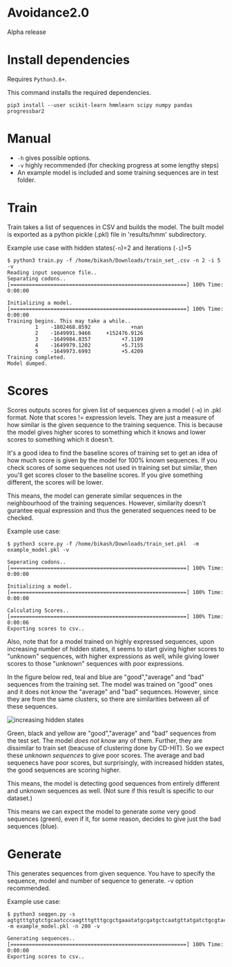 # Avoidance2.0
Alpha release 



# Install dependencies 
Requires `Python3.6+`.

This command installs the required dependencies.

`pip3 install --user scikit-learn hmmlearn scipy numpy pandas progressbar2`


# Manual
  - `-h` gives possible options.
  - `-v` highly recommended (for checking progress at some lengthy steps)
  - An example model is included and some training sequences are in test folder.


# Train
Train takes a list of sequences in CSV and builds the model. The built model is 
exported as a python pickle (.pkl) file in 'results/hmm' subdirectory.

Example use case with hidden states(`-n`)=2 and iterations (`-i`)=5

```console
$ python3 train.py -f /home/bikash/Downloads/train_set_.csv -n 2 -i 5 -v
Reading input sequence file..
Separating codons..
[=========================================================] 100% Time:  0:00:00

Initializing a model.
[=========================================================] 100% Time:  0:00:00
Training begins. This may take a while..
         1    -1802468.8592             +nan
         2    -1649991.9466     +152476.9126
         3    -1649984.8357          +7.1109
         4    -1649979.1202          +5.7155
         5    -1649973.6993          +5.4209
Training completed.
Model dumped.
```

# Scores
Scores outputs scores for given list of sequences given a model (`-m`) in .pkl
format. Note that scores != expression levels. They are just a measure of how 
similar is the given sequence to the training sequence. This is because the
model gives higher scores to something which it knows and lower scores to
something which it doesn't. 

It's a good idea to find the baseline scores of training set to get an idea
of how much score is given by the model for 100% known sequences. If you check
scores of some sequences not used in training set but similar, then you'll get
scores closer to the baseline scores. If you give something different, the 
scores will be lower.

This means, the model can generate similar sequences in the neighbourhood of the
training sequences. However, similarity doesn't gurantee equal
expression and thus the generated sequences need to be checked. 


Example use case:
```console
$ python3 score.py -f /home/bikash/Downloads/train_set.pkl  -m example_model.pkl -v

Seperating codons..
[=========================================================] 100% Time:  0:00:00

Initializing a model.
[=========================================================] 100% Time:  0:00:00

Calculating Scores..
[=========================================================] 100% Time:  0:00:06
Exporting scores to csv..
```

Also, note that for a model trained on highly expressed sequences,
upon increasing number of hidden states, it seems to start giving higher scores 
to "unknown" sequences, with higher expressions as well, while giving lower 
scores to those "unknown" sequences with poor  expressions.

In the figure below red, teal and blue are "good","average" and "bad" sequences
from the training set. The model was trained on "good" ones and it does not _know_ 
the "average" and "bad" sequences. However, since they are from the same clusters, so 
there are similarities between all of these sequences.

![increasing hidden states](https://imgoat.com/uploads/8af86134b6/175627.png)

Green, black and yellow  are "good","average" and "bad" sequences from the test set.
The model _does_ _not_ _know_ any of them. Further, they are dissimilar to train
set (beacuse of clustering done by CD-HIT). So we expect these _unknown_ _sequences_
to give poor scores. The average and bad sequenecs have poor scores, but 
surprisingly, with increased hidden states, the good sequences are scoring higher. 

This means, the model is detecting good sequences from entirely different and 
unknown sequences as well. (Not sure if this result is specific to our dataset.)

This means we can expect the model to generate *some* very good sequences (green),
even if it, for some reason, decides to give just the bad sequences (blue). 


# Generate
This generates sequences from given sequence. You have to specify the sequence,
model and number of sequence to generate. -v option recommended.


Example use case:
```console
$ python3 seqgen.py -s 
agtgtttgtgtctgcaatcccaagtttgtttgcgctgaaatatgcgatgctcaatgttatgatctgcgtactaagccgcagatcatagtgggaact 
-m example_model.pkl -n 200 -v

Generating sequences..
[=========================================================] 100% Time:  0:00:00
Exporting scores to csv..
```

